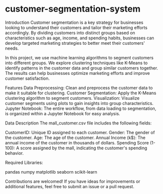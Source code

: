 # customer-segmentation-system

Introduction
Customer segmentation is a key strategy for businesses looking to understand their customers and tailor their marketing efforts accordingly. By dividing customers into distinct groups based on characteristics such as age, income, and spending habits, businesses can develop targeted marketing strategies to better meet their customers' needs.

In this project, we use machine learning algorithms to segment customers into different groups. We explore clustering techniques like K-Means to identify patterns in the customer data and group similar customers together. The results can help businesses optimize marketing efforts and improve customer satisfaction.

Features
Data Preprocessing: Clean and preprocess the customer data to make it suitable for clustering.
Customer Segmentation: Apply the K-Means clustering algorithm to segment customers.
Visualization: Visualize customer segments using plots to gain insights into group characteristics.
Jupyter Notebook: The entire workflow, from data loading to segmentation, is organized within a Jupyter Notebook for easy analysis.

Data Description
The mall_customer.csv file includes the following fields:

CustomerID: Unique ID assigned to each customer.
Gender: The gender of the customer.
Age: The age of the customer.
Annual Income (k$): The annual income of the customer in thousands of dollars.
Spending Score (1-100): A score assigned by the mall, indicating the customer's spending behavior.

Required Libraries:

pandas
numpy
matplotlib
seaborn
scikit-learn

Contributions are welcomed! If you have ideas for improvements or additional features, feel free to submit an issue or a pull request.
